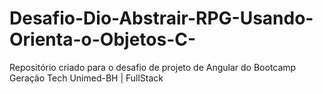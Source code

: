 # Desafio-Dio-Abstrair-RPG-Usando-Orienta-o-Objetos-C-
Repositório criado para o desafio de projeto de Angular do Bootcamp Geração Tech Unimed-BH | FullStack
